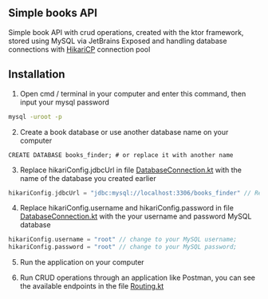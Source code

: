 ## Simple books API

Simple book API with crud operations, created with the ktor framework, stored using MySQL via JetBrains Exposed and handling database connections with [HikariCP](https://github.com/brettwooldridge/HikariCP) connection pool

## Installation

1. Open cmd / terminal in your computer and enter this command,  then input your mysql password
```bash
mysql -uroot -p
```

2. Create a book database or use another database name on your computer 

```MySQL
CREATE DATABASE books_finder; # or replace it with another name
```

3. Replace hikariConfig.jdbcUrl in file [DatabaseConnection.kt](/src/main/kotlin/dev/onedive/books/finder/utils/DatabaseConnection.kt) with the name of the database you created earlier

```Kotlin
hikariConfig.jdbcUrl = "jdbc:mysql://localhost:3306/books_finder" // Replace with your database name
```

4. Replace hikariConfig.username and hikariConfig.password in file [DatabaseConnection.kt](/src/main/kotlin/dev/onedive/books/finder/utils/DatabaseConnection.kt) with the your username and password MySQL database 

```Kotlin
hikariConfig.username = "root" // change to your MySQL username;
hikariConfig.password = "root" // change to your MySQL password;

```

5. Run the application on your computer

6. Run CRUD operations through an application like Postman, you can see the available endpoints in the file [Routing.kt](/src/main/kotlin/dev/onedive/books/finder/infrastructure/ktor/Routing.kt)
